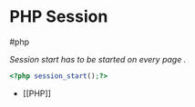 # PHP Session
#php 

*Session start has to be started on every page .*
```php
<?php session_start();?>
```



- [[PHP]]